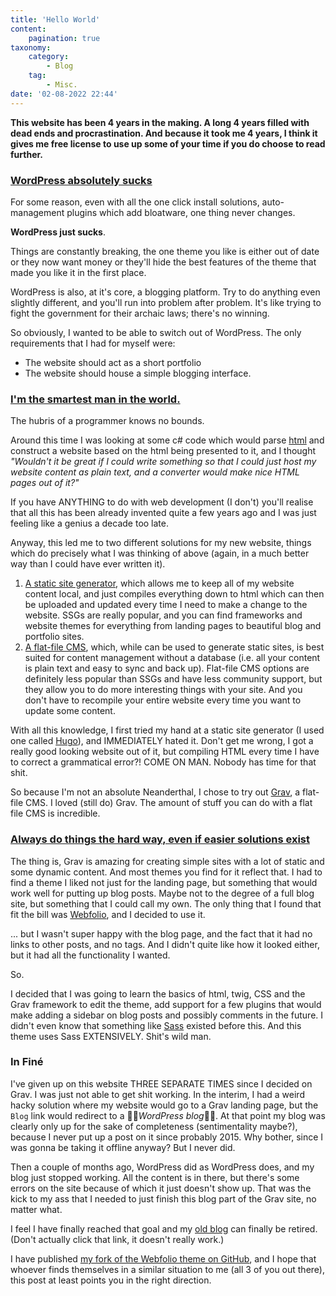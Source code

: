 ```yaml
---
title: 'Hello World'
content:
    pagination: true
taxonomy:
    category:
        - Blog
    tag:
        - Misc.
date: '02-08-2022 22:44'
---
```


**This website has been 4 years in the making. A long 4 years filled with dead ends and procrastination. And because it took me 4 years, I think it gives me free license to use up some of your time if you do choose to read further.**

### [WordPress absolutely sucks](https://hackernoon.com/this-is-why-wordpress-sucks-and-you-should-probably-stop-using-it-v697y30v7)
For some reason, even with all the one click install solutions, auto-management plugins which add bloatware, one thing never changes.

**WordPress just sucks**.

Things are constantly breaking, the one theme you like is either out of date or they now want money or they'll hide the best features of the theme that made you like it in the first place.

WordPress is also, at it's core, a blogging platform. Try to do anything even slightly different, and you'll run into problem after problem. It's like trying to fight the government for their archaic laws; there's no winning.

So obviously, I wanted to be able to switch out of WordPress. The only requirements that I had for myself were:
* The website should act as a short portfolio
* The website should house a simple blogging interface.

### [I'm the smartest man in the world.](https://blog.airbrake.io/hs-fs/hubfs/Imported_Blog_Media/supported_features-1.png?width=324&height=326&name=supported_features-1.png)
The hubris of a programmer knows no bounds.

Around this time I was looking at some c# code which would parse [html](https://en.wikipedia.org/wiki/HTML) and construct a website based on the html being presented to it, and I thought _"Wouldn't it be great if I could write something so that I could just host my website content as plain text, and a converter would make nice HTML pages out of it?"_

If you have ANYTHING to do with web development (I don't) you'll realise that all this has been already invented quite a few years ago and I was just feeling like a genius a decade too late.

Anyway, this led me to two different solutions for my new website, things which do precisely what I was thinking of above (again, in a much better way than I could have ever written it).
1. [A static site generator](https://www.cloudflare.com/learning/performance/static-site-generator/), which allows me to keep all of my website content local, and just compiles everything down to html which can then be uploaded and updated every time I need to make a change to the website. SSGs are really popular, and you can find frameworks and website themes for everything from landing pages to beautiful blog and portfolio sites.
2. [A flat-file CMS](https://freelancewritingpros.com/flat-file-cms/), which, while can be used to generate static sites, is best suited for content management without a database (i.e. all your content is plain text and easy to sync and back up). Flat-file CMS options are definitely less popular than SSGs and have less community support, but they allow you to do more interesting things with your site. And you don't have to recompile your entire website every time you want to update some content.

With all this knowledge, I first tried my hand at a static site generator (I used one called [Hugo](https://gohugo.io/)), and IMMEDIATELY hated it. Don't get me wrong, I got a really good looking website out of it, but compiling HTML every time I have to correct a grammatical error?! COME ON MAN. Nobody has time for that shit.

So because I'm not an absolute Neanderthal, I chose to try out [Grav](https://getgrav.org/), a flat-file CMS. I loved (still do) Grav. The amount of stuff you can do with a flat file CMS is incredible.

### [Always do things the hard way, even if easier solutions exist](https://xkcd.com/378/)
The thing is, Grav is amazing for creating simple sites with a lot of static and some dynamic content. And most themes you find for it reflect that. I had to find a theme I liked not just for the landing page, but something that would work well for putting up blog posts. Maybe not to the degree of a full blog site, but something that I could call my own. The only thing that I found that fit the bill was [Webfolio](https://github.com/jasonccox/grav-theme-webfolio), and I decided to use it.

... but I wasn't super happy with the blog page, and the fact that it had no links to other posts, and no tags. And I didn't quite like how it looked either, but it had all the functionality I wanted.

So.

I decided that I was going to learn the basics of html, twig, CSS and the Grav framework to edit the theme, add support for a few plugins that would make adding a sidebar on blog posts and possibly comments in the future. I didn't even know that something like [Sass](https://sass-lang.com/dart-sass) existed before this. And this theme uses Sass EXTENSIVELY. Shit's wild man.

### In Finé
I've given up on this website THREE SEPARATE TIMES since I decided on Grav. I was just not able to get shit working. In the interim, I had a weird hacky solution where my website would go to a Grav landing page, but the `Blog` link would redirect to a 🤢🤢_WordPress blog_🤢🤢. At that point my blog was clearly only up for the sake of completeness (sentimentality maybe?), because I never put up a post on it since probably 2015. Why bother, since I was gonna be taking it offline anyway? But I never did.

Then a couple of months ago, WordPress did as WordPress does, and my blog just stopped working. All the content is in there, but there's some errors on the site because of which it just doesn't show up. That was the kick to my ass that I needed to just finish this blog part of the Grav site, no matter what.

I feel I have finally reached that goal and my [old blog](https://archive.aashishvasudevan.com) can finally be retired.
(Don't actually click that link, it doesn't really work.)

I have published [my fork of the Webfolio theme on GitHub](https://github.com/aashishvasu/grav-theme-webfolio), and I hope that whoever finds themselves in a similar situation to me (all 3 of you out there), this post at least points you in the right direction.